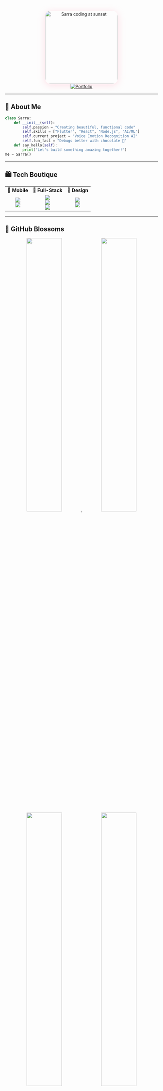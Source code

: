 <div align="center">
  <img height="240" src="https://i.postimg.cc/7YzGnsXw/code-pc-with-sunset.gif" alt="Sarra coding at sunset" style="border-radius: 18px; box-shadow: 0 4px 24px #ff9eb555;" />
</div>


<div align="center" style="margin-bottom: 16px;">
  <a href="https://sarra-zerguerras-portfolio.vercel.app/" target="_blank">
    <img src="https://img.shields.io/badge/My%20Portfolio-FF9EB5?style=for-the-badge&logo=vercel&logoColor=white" alt="Portfolio" />
  </a>
</div>

---

## 💝 About Me

```python
class Sarra:
    def __init__(self):
        self.passion = "Creating beautiful, functional code"
        self.skills = ["Flutter", "React", "Node.js", "AI/ML"]
        self.current_project = "Voice Emotion Recognition AI"
        self.fun_fact = "Debugs better with chocolate 🍫"
    def say_hello(self):
        print("Let's build something amazing together!")
me = Sarra()
```

---

## 🛍️ Tech Boutique

<div align="center">

<table>
  <tr>
    <td align="center"><b>📱 Mobile</b></td>
    <td align="center"><b>🌸 Full-Stack</b></td>
    <td align="center"><b>🎀 Design</b></td>
  </tr>
  <tr>
    <td align="center">
      <img src="https://img.shields.io/badge/Flutter-FF9EB5?style=for-the-badge&logo=flutter&logoColor=white" /><br>
      <img src="https://img.shields.io/badge/Dart-8ED3B2?style=for-the-badge&logo=dart&logoColor=white" />
    </td>
    <td align="center">
      <img src="https://img.shields.io/badge/React-FFC0CB?style=for-the-badge&logo=react&logoColor=61DAFB" /><br>
      <img src="https://img.shields.io/badge/Node.js-8ED3B2?style=for-the-badge&logo=node.js&logoColor=white" /><br>
      <img src="https://img.shields.io/badge/Spring-FF9EB5?style=for-the-badge&logo=spring&logoColor=white" />
    </td>
    <td align="center">
      <img src="https://img.shields.io/badge/Figma-FF9EB5?style=for-the-badge&logo=figma&logoColor=white" /><br>
      <img src="https://img.shields.io/badge/Canva-8ED3B2?style=for-the-badge&logo=canva&logoColor=white" />
    </td>
  </tr>
</table>

</div>

---

## 🌸 GitHub Blossoms

<div align="center">
  <a href="https://github.com/sarrazer24">
    <img src="https://github-readme-stats.vercel.app/api?username=sarrazer24&show_icons=true&count_private=true&theme=dracula&bg_color=FFE6EE&hide_border=true&title_color=8B5FBF&icon_color=FF9EB5&text_color=8B5FBF" width="48%" />
    <img src="https://github-readme-stats.vercel.app/api/top-langs/?username=sarrazer24&layout=compact&theme=dracula&bg_color=FFE6EE&hide_border=true&title_color=8B5FBF&text_color=8B5FBF" width="48%" />
  </a>
</div>
<br>
<div align="center">
  <img src="https://github-readme-streak-stats.herokuapp.com/?user=sarrazer24&theme=dracula&background=FFE6EE&hide_border=true&stroke=8B5FBF&ring=FF9EB5&fire=FF9EB5&currStreakNum=8B5FBF" width="48%" />
  <img src="https://github-profile-trophy.vercel.app/?username=sarrazer24&theme=dracula&margin-w=15&no-bg=true&no-frame=true&title=Stars,Commit,Issues,PullRequest,Repositories" width="48%" />
</div>

---

## 💌 Let's Chat

<div align="center">
  <a href="https://linkedin.com/in/sarra-zerguerras-1b0978195">
    <img src="https://img.shields.io/badge/LinkedIn-8ED3B2?style=for-the-badge&logo=linkedin&logoColor=white" />
  </a>
  <a href="https://instagram.com/sarra.zerguerras">
    <img src="https://img.shields.io/badge/Instagram-FF9EB5?style=for-the-badge&logo=instagram&logoColor=white" />
  </a>
  <a href="mailto:ks.zerguerras@esi-sba.dz">
    <img src="https://img.shields.io/badge/Email-8B5FBF?style=for-the-badge&logo=gmail&logoColor=white" />
  </a>
</div>

---

<div align="center">
  <img src="https://profile-counter.glitch.me/sarrazer24/count.svg" alt="Visitor counter" />
</div>

<p align="center">
  <i>✨ "She coded her dreams into reality" ✨</i>
</p>

